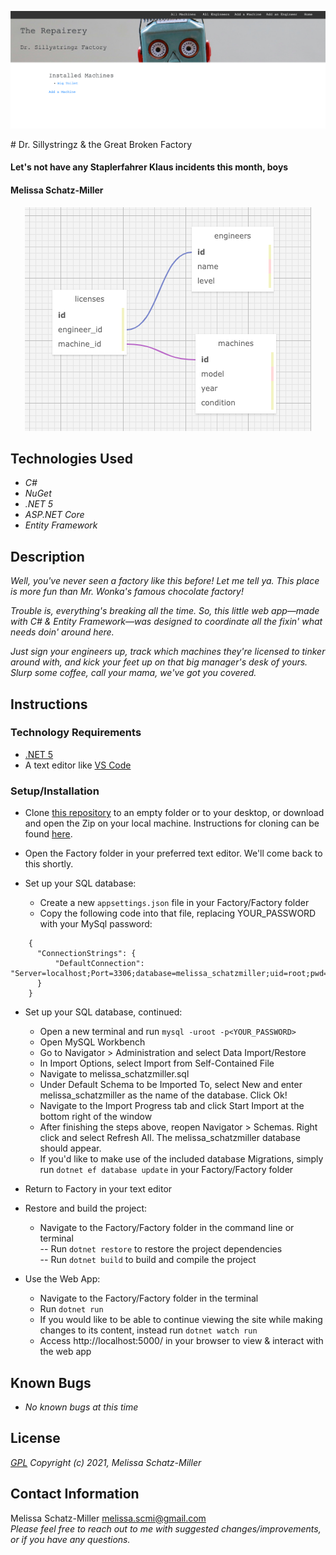 <p align="center">
  <img src="Factory/wwwroot/img/splash.png">  
</p>
# Dr. Sillystringz & the Great Broken Factory

#### Let's not have any Staplerfahrer Klaus incidents this month, boys

#### Melissa Schatz-Miller

<p align="center">
  <img src="Factory/wwwroot/img/relationshipSchema.png">  
</p>

## Technologies Used

* _C#_
* _NuGet_
* _.NET 5_
* _ASP.NET Core_
* _Entity Framework_

## Description

_Well, you've never seen a factory like this before! Let me tell ya. This place is more fun than Mr. Wonka's famous chocolate factory!_  

_Trouble is, everything's breaking all the time. So, this little web app—made with C# & Entity Framework—was designed to coordinate all the fixin' what needs doin' around here._  

_Just sign your engineers up, track which machines they're licensed to tinker around with, and kick your feet up on that big manager's desk of yours. Slurp some coffee, call your mama, we've got you covered._


## Instructions

### Technology Requirements

* [.NET 5](https://dotnet.microsoft.com/download/dotnet/5.0)
* A text editor like [VS Code](https://code.visualstudio.com/)

### Setup/Installation


* Clone [this repository](https://github.com/tigertiger/SillystringzFactory.Solution) to an empty folder or to your desktop, or download and open the Zip on your local machine. Instructions for cloning can be found [here](https://docs.github.com/en/github/creating-cloning-and-archiving-repositories/cloning-a-repository-from-github/cloning-a-repository).
* Open the Factory folder in your preferred text editor. We'll come back to this shortly.

* Set up your SQL database:
  - Create a new ```appsettings.json``` file in your Factory/Factory folder
  - Copy the following code into that file, replacing YOUR_PASSWORD with your MySql password:
```
    {
      "ConnectionStrings": {
          "DefaultConnection": "Server=localhost;Port=3306;database=melissa_schatzmiller;uid=root;pwd=YOUR_PASSWORD;"
      }
    }
```
* Set up your SQL database, continued:
  - Open a new terminal and run ```mysql -uroot -p<YOUR_PASSWORD>```
  - Open MySQL Workbench
  - Go to Navigator > Administration and select Data Import/Restore
  - In Import Options, select Import from Self-Contained File
  - Navigate to melissa_schatzmiller.sql
  - Under Default Schema to be Imported To, select New and enter melissa_schatzmiller as the name of the database. Click Ok!
  - Navigate to the Import Progress tab and click Start Import at the bottom right of the window
  - After finishing the steps above, reopen Navigator > Schemas. Right click and select Refresh All. The melissa_schatzmiller database should appear.  
  - If you'd like to make use of the included database Migrations, simply run ```dotnet ef database update``` in your Factory/Factory folder

* Return to Factory in your text editor
* Restore and build the project:
  - Navigate to the Factory/Factory folder in the command line or terminal  
    -- Run ```dotnet restore``` to restore the project dependencies  
    -- Run ```dotnet build``` to build and compile the project  

* Use the Web App:
  - Navigate to the Factory/Factory folder in the terminal
  - Run ```dotnet run``` 
  - If you would like to be able to continue viewing the site while making changes to its content, instead run ```dotnet watch run```
  - Access http://localhost:5000/ in your browser to view & interact with the web app

## Known Bugs

* _No known bugs at this time_

## License

_[GPL](https://opensource.org/licenses/gpl-license)_
_Copyright (c) 2021, Melissa Schatz-Miller_

## Contact Information  

Melissa Schatz-Miller <melissa.scmi@gmail.com>  
_Please feel free to reach out to me with suggested changes/improvements, or if you have any questions._